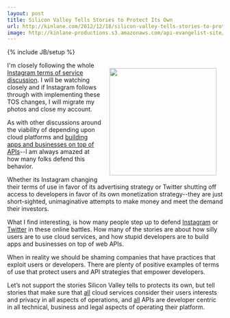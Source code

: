 ```yaml
---
layout: post
title: Silicon Valley Tells Stories to Protect Its Own
url: http://kinlane.com/2012/12/18/silicon-valley-tells-stories-to-protect-its-own/
image: http://kinlane-productions.s3.amazonaws.com/api-evangelist-site/blog/telling-stories.gif
---
```

{% include JB/setup %}
<p><img style="padding: 15px;" src="https://s3.amazonaws.com/kinlane-productions/api-evangelist/telling-stories.gif" alt="" width="250" align="right" /></p>
<p>I'm closely following the whole <a href="http://blogs.wsj.com/digits/2012/12/18/why-the-web-is-freaking-out-over-instagrams-new-terms-of-service/">Instagram terms of service discussion</a>.  I will be watching closely and if Instagram follows through with implementing these TOS changes, I will migrate my photos and close my account.</p>
<p>As with other discussions around the viability of depending upon cloud platforms and <a title="building apps or businesses on APIs" href="http://www.apievangelist.com/2012/07/01/not-all-apis-are-bad/">building apps and businesses on top of APIs</a>--I am always amazed at how many folks defend this behavior.</p>
<p>Whether its Instagram changing their terms of use in favor of its advertising strategy or Twitter shutting off access to developers in favor of its own monetization strategy--they are just short-sighted, unimaginative attempts to make money and meet the demand their investors.</p>
<p>What I find interesting, is how many people step up to defend <a href="http://theindustry.cc/2012/12/18/instagram-isnt-a-public-utility/">Instagram</a> or <a href="http://dashes.com/anil/2012/07/why-your-complaint-about-twitter-is-wrong.html">Twitter</a> in these online battles.  How many of the stories are about how silly users are to use cloud services, and how stupid developers are to build apps and businesses on top of web APIs.</p>
<p>When in reality we should be shaming companies that have practices that exploit users or developers.  There are plenty of positive examples of terms of use that protect users and API strategies that empower developers.</p>
<p>Let&rsquo;s not support the stories Silicon Valley tells to protects its own, but tell stories that make sure that <span style="text-decoration: underline;">all</span> cloud services consider their users interests and privacy in all aspects of operations, and <span style="text-decoration: underline;">all</span> APIs are developer centric in all technical, business and legal aspects of operating their platform.</p>